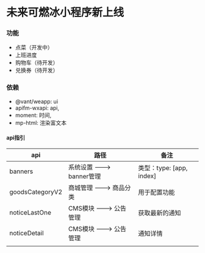 # 未来可燃冰小程序新上线

### 功能
* 点菜（开发中）
* 上班进度
* 购物车（待开发）
* 兑换券（待开发）

### 依赖
* @vant/weapp: ui
* apifm-wxapi: api,
* moment: 时间,
* mp-html: 渲染富文本


#### api指引
| api             | 路径                     | 备注                     |
| --------------- | ------------------------ | ------------------------ |
| banners         | 系统设置 ---> banner管理 | 类型：type: [app, index] |
| goodsCategoryV2 | 商城管理 ---> 商品分类   | 用于配置功能             |
| noticeLastOne   | CMS模块 ---> 公告管理    | 获取最新的通知           |
| noticeDetail    | CMS模块 ---> 公告管理    | 通知详情                 |
|                 |                          |                          |

